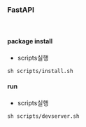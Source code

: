 ### FastAPI

<br>

#### package install
- scripts실행
```
sh scripts/install.sh
```

#### run
- scripts실행
```
sh scripts/devserver.sh
```

